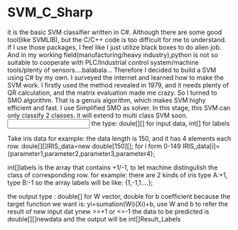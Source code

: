 # SVM_C_Sharp
<something balabala...>
it is the basic SVM classifier written in C#. 
Although there are some good tool(like SVMLIB), but the C/C++ code is too difficult for me to understand.
If I use those packages, I feel like I just utilize black boxes to do alien job. 
And in my working field(manufacturing/heavy industry),python is not so suitable to cooperate with PLC/Industrial control system/machine tools/plenty of sensors....balabala... 
Therefore I decided to build a SVM using C# by my own. 
I surveyed the internet and learned how to make the SVM work. I firstly used the method revealed in 1979, and it needs plenty of QR calculation, and the matrix evaluation made me crazy. So I turned to SMO algorithm. That is a genuis algorithm, which makes SVM highy efficient and fast. I use Simplified SMO as solver.
In this stage, this SVM can only classify 2 classes. it will extend to multi class SVM soon.
<end of balabala>
  
<how to use it>
<input>  
the type: doule[][] for input data, int[] for labels

Take iris data for example:
the data length is 150, and it has 4 elements each row.
doule[][]IRIS_data=new double[150][];
for i form 0-149
IRIS_data[i]={parameter1,parameter2,parameter3,parameter4};

int[]labels is the array that contains +1/-1, to let machine distingulish the class of corresponding row.
for example: there are 2 kinds of iris
type A:+1, type B:-1
so the array labels will be like: {1,-1,1....};

<output>
the output type : double[] for W vector, double for b coefficient
because the target function we want is: yi=sumation(Wi)(Xi)+b, use W and b to refer the result of new input dat ynew >=+1 or <=-1
<predict>
 the data to be predicted is double[][]newdata
 and the output will be int[]Result_Labels
